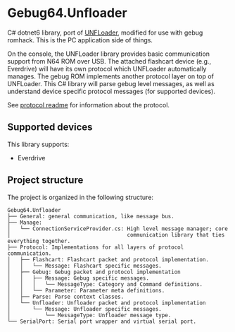 # Gebug64.Unfloader

C# dotnet6 library, port of [UNFLoader](https://github.com/buu342/N64-UNFLoader), modified for use with gebug romhack. This is the PC application side of things.

On the console, the UNFLoader library provides basic communication support from N64 ROM over USB. The attached flashcart device (e.g., Everdrive) will have its own protocol which UNFLoader automatically manages. The gebug ROM implements another protocol layer on top of UNFLoader. This C# library will parse gebug level messages, as well as understand device specific protocol messages (for supported devices).

See [protocol readme](doc/ProtocolReadme.md) for information about the protocol.

## Supported devices

This library supports:

* Everdrive


## Project structure

The project is organized in the following structure:

```
Gebug64.Unfloader
├── General: general communication, like message bus.
├── Manage:
│   └── ConnectionServiceProvider.cs: High level message manager; core
│                                     communication library that ties everything together.
├── Protocol: Implementations for all layers of protocol communication.
│   ├── Flashcart: Flashcart packet and protocol implementation.
│   │   └── Message: Flashcart specific messages.
│   ├── Gebug: Gebug packet and protocol implementation
│   │   ├── Message: Gebug specific messages.
│   │   │   └── MessageType: Category and Command definitions.
│   │   └── Parameter: Parameter meta definitions.
│   ├── Parse: Parse context classes.
│   └── Unfloader: Unfloader packet and protocol implementation
│       └── Message: Unfloader specific messages.
│           └── MessageType: Unfloader message type.
└── SerialPort: Serial port wrapper and virtual serial port.
```

